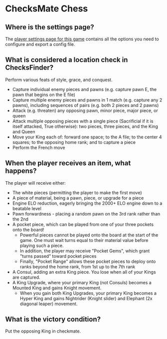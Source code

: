 # ChecksMate Chess

## Where is the settings page?

The [player settings page for this game](../player-settings) contains all the options you need to configure and export a
config file.

## What is considered a location check in ChecksFinder?

Perform various feats of style, grace, and conquest.

 - Capture individual enemy pieces and pawns (e.g. capture pawn E, the pawn that begins on the E file)
 - Capture multiple enemy pieces and pawns in 1 match (e.g. capture any 2 pawns), including sequences of pairs (e.g. both 2 pieces and 2 pawns)
 - Attack (e.g. threaten) any opposing pawn, minor piece, major piece, or queen
 - Attack multiple opposing pieces with a single piece (Sacrificial if it is itself attacked, True otherwise): two pieces, three pieces, and the King and Queen
 - Move your King each of: forward one space; to the A file; to the center 4 squares; to the opposing home rank; and to capture a piece
 - Perform the French move

## When the player receives an item, what happens?

The player will receive either:

 - The white pieces (permitting the player to make the first move)
 - A piece of material, being a pawn, piece, or upgrade for a piece
 - Engine ELO reduction, eagerly bringing the 2000+ ELO engine down to a beatable level
 - Pawn forwardness - placing a random pawn on the 3rd rank rather than the 2nd
 - A pocket piece, which can be played from one of your three pockets onto the board! 
   - Powerful pieces cannot be played onto the board at the start of the game. One must wait turns equal to their material value before playing such a piece.
   - In addition, the player may receive "Pocket Gems", which grant "turns passed" toward pocket pieces
   - Finally, "Pocket Range" allows these pocket pieces to deploy onto ranks beyond the home rank, from 1st up to the 7th rank
 - A Consul, adding an extra King piece. You lose when all of your Kings are captured.
 - A King Upgrade, where your primary King (not Consuls) becomes a Mounted King and gains Knight movement.
   - When you gain both King Upgrades, your primary King becomes a Hyper King and gains Nightrider (Knight slider) and Elephant (2x diagonal leaper) movement.

## What is the victory condition?

Put the opposing King in checkmate.
